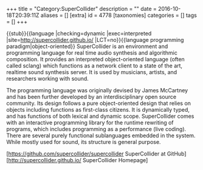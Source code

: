 +++
title = "Category:SuperCollider"
description = ""
date = 2016-10-18T20:39:11Z
aliases = []
[extra]
id = 4778
[taxonomies]
categories = []
tags = []
+++

{{stub}}{{language
|checking=dynamic
|exec=interpreted
|site=http://supercollider.github.io/
|LCT=no}}{{language programming paradigm|object-oriented}}
SuperCollider is an environment and programming language for real time audio synthesis and algorithmic composition. It provides an interpreted object-oriented language (often called sclang) which functions as a network client to a state of the art, realtime sound synthesis server. It is used by musicians, artists, and researchers working with sound.

The programming language was originally devised by James McCartney and has been further developed by an interdisciplinary open source community. Its design follows a pure object-oriented design that relies on objects including functions as first-class citizens. It is dynamically typed, and has functions of both lexical and dynamic scope. SuperCollider comes with an interactive programming library for the runtime rewriting of programs, which includes programming as a performance (live coding). There are several purely functional sublanguages embedded in the system. While mostly used for sound, its structure is general purpose.


[https://github.com/supercollider/supercollider SuperCollider at GitHub]
[http://supercollider.github.io/ SuperCollider Homepage]
